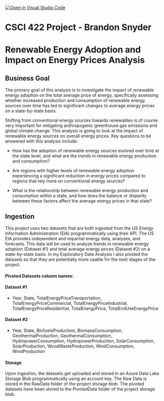 [![Open in Visual Studio Code](https://classroom.github.com/assets/open-in-vscode-718a45dd9cf7e7f842a935f5ebbe5719a5e09af4491e668f4dbf3b35d5cca122.svg)](https://classroom.github.com/online_ide?assignment_repo_id=12462577&assignment_repo_type=AssignmentRepo)
# CSCI 422 Project - Brandon Snyder
# Renewable Energy Adoption and Impact on Energy Prices Analysis
## Business Goal
The primary goal of this analysis is to investigate the impact of renewable energy adoption on the total average price of energy, specifically assessing whether increased production and consumption of renewable energy sources over time has led to significant changes to average energy prices on a state-by-state basis. 

Shifting from conventional energy sources towards renewables is of course very important for mitigating anthropogenic greenhouse gas emissions and global climate change. This analysis is going to look at the impact of renewable energy sources on overall energy prices. Key questions to be answered with this analysis include: 

* How has the adoption of renewable energy sources evolved over time at the state level, and what are the trends in renewable energy production and consumption? 

* Are regions with higher levels of renewable energy adoption experiencing a significant reduction in energy prices compared to regions that rely more on conventional energy sources? 

* What is the relationship between renewable energy production and consumption within a state, and how does the balance or disparity between these factors affect the average energy prices in that state? 

## Ingestion
This project uses two datasets that are both ingested from the US Energy Information Administration (EIA) programmatically using their API. The US EIA provides independent and impartial energy data, analyses, and forecasts. This data will be used to analyze trends in renewable energy adoption (Dataset #1) and total average energy prices (Dataset #2) on a state-by-state basis. In my Exploratory Data Analysis I also pivoted the datasets so that they are potentially more usable for the next stages of the project.

#### Pivoted Datasets column names:

#### Dataset #1
* Year, State, TotalEnergyPriceTransportation, TotalEnergyPriceCommercial, TotalEnergyPriceIndustrial, TotalEnergyPriceResidential, TotalEnergyPrice, TotalEndUseEnergyPrice

#### Dataset #2
* Year, State, BiofuelsProduction, BiomassConsumption, GeothermalProduction, GeothermalConsumption, HydropowerConsumption, HydropowerProduction, SolarConsumption, SolarProduction, WoodWasteProduction, WindConsumption, WindProduction

#### Storage
Upon ingestion, the datasets get uploaded and stored in an Azure Data Lake Storage Blob programmatically using an account key. The Raw Data is stored in the RawData folder of the project storage blob.  The pivoted datasets have been stored to the PivotedData folder of the project storage blob.
